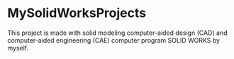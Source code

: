 # MySolidWorksProjects
This project is made with solid modeling computer-aided design (CAD) and computer-aided engineering (CAE) computer program SOLID WORKS by myself.
